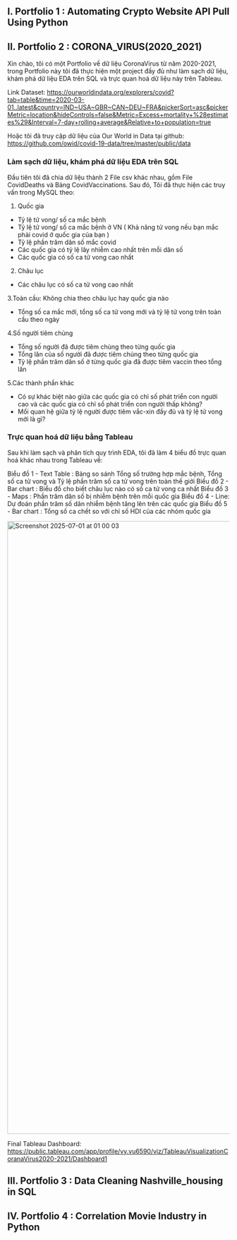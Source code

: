 ## I. Portfolio 1 : Automating Crypto Website API Pull Using Python 





## II. Portfolio 2 : CORONA_VIRUS(2020_2021)
Xin chào, tôi có một Portfolio về dữ liệu CoronaVirus từ năm 2020-2021, trong Portfolio này tôi đã thực hiện một project đầy đủ như làm sạch dữ liệu, khám phá dữ liệu EDA trên SQL và trực quan hoá dữ liệu này trên Tableau.

Link Dataset: https://ourworldindata.org/explorers/covid?tab=table&time=2020-03-01..latest&country=IND~USA~GBR~CAN~DEU~FRA&pickerSort=asc&pickerMetric=location&hideControls=false&Metric=Excess+mortality+%28estimates%29&Interval=7-day+rolling+average&Relative+to+population=true

Hoặc tôi đã truy cập dữ liệu của Our World in Data tại github: https://github.com/owid/covid-19-data/tree/master/public/data

### Làm sạch dữ liệu, khám phá dữ liệu EDA trên SQL
Đầu tiên tôi đã chia dữ liệu thành 2 File csv khác nhau, gồm File CovidDeaths và Bảng CovidVaccinations. Sau đó, Tôi đã thực hiện các truy vấn trong MySQL theo:
1. Quốc gia
- Tỷ lệ tử vong/ số ca mắc bệnh
- Tỷ lệ tử vong/ số ca mắc bệnh ở VN ( Khả năng tử vong nếu bạn mắc phải covid ở quốc gia của bạn )
- Tỷ lệ phần trăm dân số mắc covid
- Các quốc gia có tỷ lệ lây nhiễm cao nhất trên mỗi dân số
- Các quốc gia có số ca tử vong cao nhất 

2. Châu lục
- Các châu lục có số ca tử vong cao nhất 

3.Toàn cầu: Không chia theo châu lục hay quốc gia nào
- Tổng số ca mắc mới, tổng số ca tử vong mới và tỷ lệ tử vong trên toàn cầu theo ngày

4.Số người tiêm chủng 
- Tổng số người đã được tiêm chủng theo từng quốc gia
- Tổng lăn của số người đã được tiêm chủng theo từng quốc gia
- Tỷ lệ phần trăm dân số ở từng quốc gia đã được tiêm vaccin theo tổng lăn

5.Các thành phần khác
- Có sự khác biệt nào giữa các quốc gia có chỉ số phát triển con người cao và các quốc gia có chỉ số phát triển con người thấp không?
- Mối quan hệ giữa tỷ lệ người được tiêm vắc-xin đầy đủ và tỷ lệ tử vong mới là gì?
  

### Trực quan hoá dữ liệu bằng Tableau
Sau khi làm sạch và phân tích quy trình EDA, tôi đã làm 4 biểu đồ trực quan hoá khác nhau trong Tableau về:

Biểu đồ 1 - Text Table : Bảng so sánh Tổng số trường hợp mắc bệnh, Tổng số ca tử vong và Tỷ lệ phần trăm số ca tử vong trên toàn thế giới
Biểu đồ 2 - Bar chart : Biểu đồ cho biết châu lục nào có số ca tử vong ca nhất
Biểu đồ 3 - Maps : Phần trăm dân số bị nhiễm bệnh trên mỗi quốc gia
Biểu đồ 4 - Line: Dự đoán phần trăm số dân nhiễm bệnh tăng lên trên các quốc gia
Biểu đồ 5 - Bar chart : Tổng số ca chết so với chỉ số HDI của các nhóm quốc gia

<img width="1389" alt="Screenshot 2025-07-01 at 01 00 03" src="https://github.com/user-attachments/assets/7b211d3d-9e77-4b02-98ba-a166b696746b" />

Final Tableau Dashboard:
https://public.tableau.com/app/profile/vy.vu6590/viz/TableauVisualizationCoranaVirus2020-2021/Dashboard1

## III. Portfolio 3 : Data Cleaning Nashville_housing in SQL





## IV. Portfolio 4 : Correlation Movie Industry in Python
